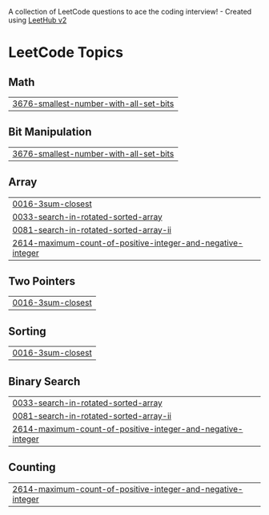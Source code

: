 A collection of LeetCode questions to ace the coding interview! - Created using [LeetHub v2](https://github.com/arunbhardwaj/LeetHub-2.0)
<!---LeetCode Topics Start-->
# LeetCode Topics
## Math
|  |
| ------- |
| [3676-smallest-number-with-all-set-bits](https://github.com/Rohit3105/CDC-leetcode-problem/tree/master/3676-smallest-number-with-all-set-bits) |
## Bit Manipulation
|  |
| ------- |
| [3676-smallest-number-with-all-set-bits](https://github.com/Rohit3105/CDC-leetcode-problem/tree/master/3676-smallest-number-with-all-set-bits) |
## Array
|  |
| ------- |
| [0016-3sum-closest](https://github.com/Rohit3105/CDC-leetcode-problem/tree/master/0016-3sum-closest) |
| [0033-search-in-rotated-sorted-array](https://github.com/Rohit3105/CDC-leetcode-problem/tree/master/0033-search-in-rotated-sorted-array) |
| [0081-search-in-rotated-sorted-array-ii](https://github.com/Rohit3105/CDC-leetcode-problem/tree/master/0081-search-in-rotated-sorted-array-ii) |
| [2614-maximum-count-of-positive-integer-and-negative-integer](https://github.com/Rohit3105/CDC-leetcode-problem/tree/master/2614-maximum-count-of-positive-integer-and-negative-integer) |
## Two Pointers
|  |
| ------- |
| [0016-3sum-closest](https://github.com/Rohit3105/CDC-leetcode-problem/tree/master/0016-3sum-closest) |
## Sorting
|  |
| ------- |
| [0016-3sum-closest](https://github.com/Rohit3105/CDC-leetcode-problem/tree/master/0016-3sum-closest) |
## Binary Search
|  |
| ------- |
| [0033-search-in-rotated-sorted-array](https://github.com/Rohit3105/CDC-leetcode-problem/tree/master/0033-search-in-rotated-sorted-array) |
| [0081-search-in-rotated-sorted-array-ii](https://github.com/Rohit3105/CDC-leetcode-problem/tree/master/0081-search-in-rotated-sorted-array-ii) |
| [2614-maximum-count-of-positive-integer-and-negative-integer](https://github.com/Rohit3105/CDC-leetcode-problem/tree/master/2614-maximum-count-of-positive-integer-and-negative-integer) |
## Counting
|  |
| ------- |
| [2614-maximum-count-of-positive-integer-and-negative-integer](https://github.com/Rohit3105/CDC-leetcode-problem/tree/master/2614-maximum-count-of-positive-integer-and-negative-integer) |
<!---LeetCode Topics End-->
